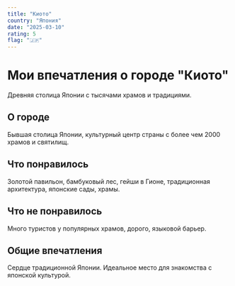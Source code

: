```yaml
---
title: "Киото"
country: "Япония"
date: "2025-03-10"
rating: 5
flag: "🇯🇵"
---
```


# Мои впечатления о городе "Киото"

Древняя столица Японии с тысячами храмов и традициями.

## О городе

Бывшая столица Японии, культурный центр страны с более чем 2000 храмов и святилищ.

## Что понравилось

Золотой павильон, бамбуковый лес, гейши в Гионе, традиционная архитектура, японские сады, храмы.

## Что не понравилось

Много туристов у популярных храмов, дорого, языковой барьер.

## Общие впечатления

Сердце традиционной Японии. Идеальное место для знакомства с японской культурой.
